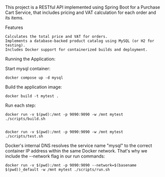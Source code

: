 This project is a RESTful API implemented using Spring Boot for a Purchase Cart Service, that includes pricing and VAT calculation for each order and its items.

Features

    Calculates the total price and VAT for orders.
    Implements a database-backed product catalog using MySQL (or H2 for testing).
    Includes Docker support for containerized builds and deployment.

Running the Application:

Start mysql container:

    docker compose up -d mysql

Build the application image:

    docker build -t mytest .

Run each step:

    docker run -v $(pwd):/mnt -p 9090:9090 -w /mnt mytest ./scripts/build.sh


    docker run -v $(pwd):/mnt -p 9090:9090 -w /mnt mytest ./scripts/test.sh


Docker's internal DNS resolves the service name "mysql" to the correct container IP address within the same Docker network. That's why we include the --network flag in our run commands:

    docker run -v $(pwd):/mnt -p 9090:9090 --network=$(basename $(pwd))_default -w /mnt mytest ./scripts/run.sh
